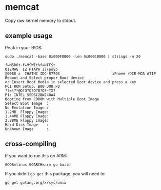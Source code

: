 # memcat

Copy raw kernel memory to stdout.

## example usage

Peak in your BIOS:

`sudo ./memcat -base 0x000F0000 -len 0x00010000 | strings -n 20`

```
f=MSDOt-f=MSWIt%f=NTFSt
OIEMAG  IZ PTAPA IlFpoyp
@0080 a  IHATHC IDC-R7703                        iPnoee rDCR-MOA ATIP
Reboot and Select proper Boot device
or Insert Boot Media in selected Boot device and press a key
PCI ROM Setup, B00 D00 F0
?l=\?*@Q?Q?Q?Q?Q?Q?~?X?
P1: INTEL SSDSC2BW240A4
Booting from CDROM with Multiple Boot Image
Select Boot Image  :
No Emulation Image :
1.2MB  Floppy Image:
1.44MB Floppy Image:
2.88MB Floppy Image:
Hard Disk Image    :
Unknown Image      :
```

## cross-compiling

If you want to run this on ARM:

`GOOS=linux GOARCH=arm go build`

If you didn't `go get` this package, you will need to:

`go get golang.org/x/sys/unix`

